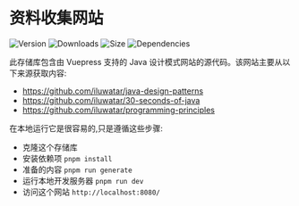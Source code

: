 # 资料收集网站
![Version](https://img.shields.io/npm/v/vuepress-theme-hope/next.svg?style=flat-square&logo=npm)
![Downloads](https://img.shields.io/npm/dm/vuepress-theme-hope.svg?style=flat-square&logo=npm)
![Size](https://img.shields.io/bundlephobia/min/vuepress-theme-hope?style=flat-square&logo=npm)
![Dependencies](https://img.shields.io/librariesio/release/npm/vuepress-theme-hope?style=flat-square)


此存储库包含由 Vuepress 支持的 Java 设计模式网站的源代码。该网站主要从以下来源获取内容:
- https://github.com/iluwatar/java-design-patterns
- https://github.com/iluwatar/30-seconds-of-java
- https://github.com/iluwatar/programming-principles

在本地运行它是很容易的,只是遵循这些步骤:

- 克隆这个存储库
- 安装依赖项 `pnpm install`
- 准备的内容 `pnpm run generate`
- 运行本地开发服务器 `pnpm run dev`
- 访问这个网站 `http://localhost:8080/`
